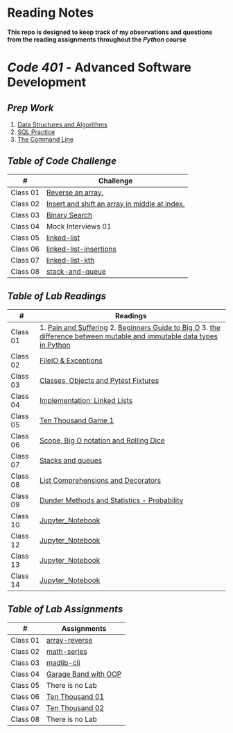 # Reading Notes
**This repo is designed to keep track of my observations and questions from the reading assignments throughout the *Python* course**

# *Code 401* - Advanced Software Development
## *Prep Work*
1. [Data Structures and Algorithms](./DSA.md)
2. [SQL Practice](./SQL_Practice.md)
3. [The Command Line](./The_Command_Line.md)


## *Table of Code Challenge*

| #  | Challenge                                                |
|-|-|
| Class 01  | [Reverse an array.](https://github.com/qaisdw/data-structures-and-algorithms/tree/main/array-reverse) |
| Class 02  | [Insert and shift an array in middle at index.](https://github.com/qaisdw/data-structures-and-algorithms/tree/main/array-insert-shift) |
| Class 03  | [Binary Search](https://github.com/qaisdw/data-structures-and-algorithms/tree/main/array-binary-search) |
| Class 04  | Mock Interviews 01 |
| Class 05  | [linked-list](https://github.com/qaisdw/data-structures-and-algorithms/tree/main/linked-list) |
| Class 06  | [linked-list-insertions](https://github.com/qaisdw/data-structures-and-algorithms/tree/main/linked-list) |
| Class 07  | [linked-list-kth](https://github.com/qaisdw/data-structures-and-algorithms/tree/main/linked-list) |
| Class 08  | [stack-and-queue](https://github.com/qaisdw/data-structures-and-algorithms/tree/main/stack-and-queue) |





## *Table of Lab Readings*
| #  | Readings                                                |
|-|-|
| Class 01  | 1. [Pain and Suffering](./Pain_and_Suffering.md) 2. [Beginners Guide to Big O](./Guide_to_Big_O.md) 3. [the difference between mutable and immutable data types in Python](./mutable&immutable.md) |
| Class 02  |  [FileIO & Exceptions](./FileIO_&_Exceptions.md) |
| Class 03  |  [Classes, Objects and Pytest Fixtures](./Readings_Topic.md) |
| Class 04  |  [Implementation: Linked Lists](./Linked_Lists.md) |
| Class 05  |  [Ten Thousand Game 1](./Ten_Thousand_Game_1.md) |
| Class 06  |  [Scope, Big O notation and Rolling Dice](./Scope_Big_O_notation_Rolling_Dice.md) |
| Class 07  |  [Stacks and queues](./Stacks_and_queues.md) |
| Class 08  |  [List Comprehensions and Decorators](./Class08.md) |
| Class 09  |  [Dunder Methods and Statistics - Probability](./Class09.md) |
| Class 10  |  [Jupyter_Notebook](./Jupyter_Notebook.md) |
| Class 12  |  [Jupyter_Notebook](./Class_12.md) |
| Class 13  |  [Jupyter_Notebook](./Class-13.md) |
| Class 14  |  [Jupyter_Notebook](./Class-14.md) |








## *Table of Lab Assignments*

| #  | Assignments                                                |
|-|-|
| Class 01  |  [array-reverse](https://github.com/qaisdw/snakes_cafe) |
| Class 02  |  [math-series](https://github.com/qaisdw/math-series) |
| Class 03  |  [madlib-cli](https://github.com/qaisdw/madlib-cli) |
| Class 04  |  [Garage Band with OOP](https://github.com/qaisdw/pythonic-garage-band) |
| Class 05  |  There is no Lab |
| Class 06  |  [Ten Thousand 01](https://github.com/qaisdw/ten_thousand) |
| Class 07  |  [Ten Thousand 02](https://github.com/qaisdw/ten_thousand) |
| Class 08  |  There is no Lab |













